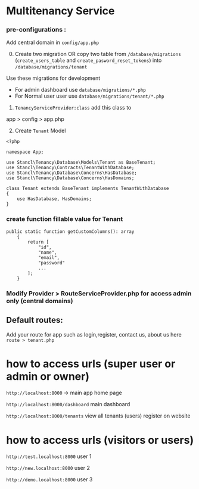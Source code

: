 # Multitenancy Service


### pre-configurations :

Add central domain in `config/app.php`



0. Create two migration OR copy two table from `/database/migrations` (`create_users_table` and `create_pasword_reset_tokens`) into `/database/migrations/tenant`

Use these  migrations for development
- For admin dashboard use `database/migrations/*.php`
- For Normal user user use `database/migrations/tenant/*.php`

1. `TenancyServiceProvider:class` add this  class to 

 app > config > app.php

2. Create `Tenant` Model 

```
<?php

namespace App;

use Stancl\Tenancy\Database\Models\Tenant as BaseTenant;
use Stancl\Tenancy\Contracts\TenantWithDatabase;
use Stancl\Tenancy\Database\Concerns\HasDatabase;
use Stancl\Tenancy\Database\Concerns\HasDomains;

class Tenant extends BaseTenant implements TenantWithDatabase
{
    use HasDatabase, HasDomains;
}
```



### create function fillable value for Tenant 

```
public static function getCustomColumns(): array
    {
        return [
            "id",
            "name",
            "email",
            "password"
            ...
        ];
    }
```


### Modify Provider > RouteServiceProvider.php for access admin only (central domains)



## Default routes: 
Add your route for app such as login,register, contact us, about us here 
`route > tenant.php`




# how to access urls (super user or admin or owner)

`http://localhost:8000` -> main app home page 

`http://localhost:8000/dashboard` main dashboard

`http://localhost:8000/tenants` view all tenants (users) register on website   


# how to access urls (visitors or users)

`http://test.localhost:8000` user 1

`http://new.localhost:8000` user 2

`http://demo.localhost:8000` user 3